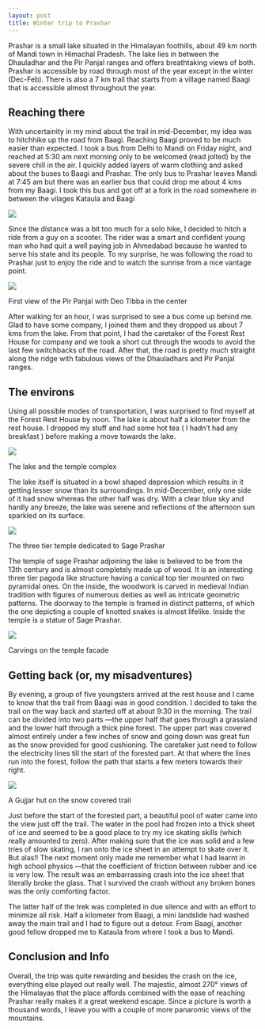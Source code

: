 ```yaml
---
layout: post
title: Winter trip to Prashar
---
```


Prashar is a small lake situated in the Himalayan foothills, about 49 km north of Mandi town in Himachal Pradesh. The lake lies in between the Dhauladhar and the Pir Panjal ranges and offers breathtaking views of both. Prashar is accessible by road through most of the year except in the winter (Dec-Feb). There is also a 7 km trail that starts from a village named Baagi that is accessible almost throughout the year.

## Reaching there
With uncertainity in my mind  about the trail in mid-December, my idea was to hitchhike up the road from Baagi. Reaching Baagi proved to be much easier than expected. I took a bus from Delhi to Mandi on Friday night, and reached at 5:30 am next morning only to be welcomed (read jolted) by the severe chill in the air. I quickly added layers of warm clothing and asked about the buses to Baagi and Prashar. The only bus to Prashar leaves Mandi at 7:45 am but there was an earlier bus that could drop me about 4 kms from my Baagi. I took this bus and got off at a fork in the road somewhere in between the vilages Kataula and Baagi

![](/images/20151219/fork.jpg)

Since the distance was a bit too much for a solo hike, I decided to hitch a ride from a guy on a scooter. The rider was a smart and confident young man who had quit a well paying job in Ahmedabad because he wanted to serve his state and its people. To my surprise, he was following the road to Prashar just to enjoy the ride and to watch the sunrise from a nice vantage point.

![](/images/20151219/first-view.jpg)
<p class="image-title">First view of the Pir Panjal with Deo Tibba in the center</p>

After walking for an hour, I was surprised to see a bus come up behind me. Glad to have some company, I joined them and they dropped us about 7 kms from the lake. From that point, I had the caretaker of the Forest Rest House for company and we took a short cut through the woods to avoid the last few switchbacks of the road. After that, the road is pretty much straight along the ridge with fabulous views of the Dhauladhars and Pir Panjal ranges.

## The environs
Using all possible modes of transportation, I was surprised to find myself at the Forest Rest House by noon. The lake is about half a kilometer from the rest house. I dropped my stuff and had some hot tea ( I hadn’t had any breakfast ) before making a move towards the lake.

![](/images/20151219/lake.jpg)

<p class="image-title">The lake and the temple complex</p>

The lake itself is situated in a bowl shaped depression which results in it getting lesser snow than its surroundings. In mid-December, only one side of it had snow whereas the other half was dry. With a clear blue sky and hardly any breeze, the lake was serene and reflections of the afternoon sun sparkled on its surface.

![](/images/20151219/temple.jpg)

<p class="image-title">The three tier temple dedicated to Sage Prashar</p>
The temple of sage Prashar adjoining the lake is believed to be from the 13th century and is almost completely made up of wood. It is an interesting three tier pagoda like structure having a conical top tier mounted on two pyramidal ones. On the inside, the woodwork is carved in medieval Indian tradition with figures of numerous deities as well as intricate geometric patterns. The doorway to the temple is framed in distinct patterns, of which the one depicting a couple of knotted snakes is almost lifelike. Inside the temple is a statue of Sage Prashar.

![](/images/20151219/temple-collage.jpg)
<p class="image-title">Carvings on the temple facade</p>

## Getting back (or, my misadventures)
By evening, a group of five youngsters arrived at the rest house and I came to know that the trail from Baagi was in good condition. I decided to take the trail on the way back and started off at about 9:30 in the morning. The trail can be divided into two parts —the upper half that goes through a grassland and  the lower half through a thick pine forest. The upper part was covered almost entirely under a few inches of snow and going down was great fun as the snow provided for good cushioning. The caretaker just need to follow the electricity lines till the start of the forested part. At that where the lines run into the forest, follow the path that starts a few meters towards their right.

![](/images/20151219/gujjar-hut.jpg)
<p class="image-title">A Gujjar hut on the snow covered trail</p>

Just before the start of the forested part, a beautiful pool of water came into the view just off the trail. The water in the pool had frozen into a thick sheet of ice and seemed to be a good place to try my ice skating skills (which really amounted to zero). After making sure that the ice was solid and a few tries of slow skating, I ran onto the ice sheet in an attempt to skate over it. But alas!! The next moment only made me remember what I had learnt in high school physics —that the coefficient of friction between rubber and ice is very low. The result was an embarrassing crash into the ice sheet that literally broke the glass. That I survived the crash without any broken bones was the only comforting factor.

The latter half of the trek was completed in due silence and with an effort to minimize all risk. Half a kilometer from Baagi, a mini landslide had washed away the main trail and I had to figure out a detour. From Baagi, another good fellow dropped me to Kataula from where I took a bus to Mandi.

## Conclusion and Info
Overall, the trip was quite rewarding and besides the crash on the ice, everything else played out really well. The majestic, almost 270° views of the Himalayas that the place affords combined with the ease of reaching Prashar really makes it a great weekend escape. Since a picture is worth a thousand words, I leave you with a couple of more panaromic views of the mountains.

